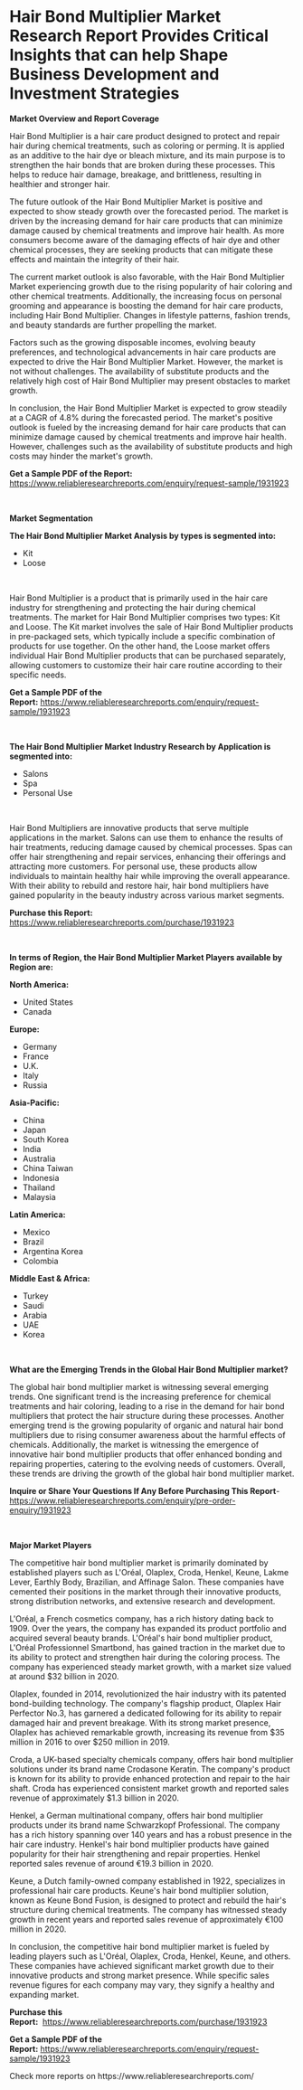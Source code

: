 <p><h1>Hair Bond Multiplier Market Research Report Provides Critical Insights that can help Shape Business Development and Investment Strategies</h1></p><p><strong>Market Overview and Report Coverage</strong></p>
<p><p>Hair Bond Multiplier is a hair care product designed to protect and repair hair during chemical treatments, such as coloring or perming. It is applied as an additive to the hair dye or bleach mixture, and its main purpose is to strengthen the hair bonds that are broken during these processes. This helps to reduce hair damage, breakage, and brittleness, resulting in healthier and stronger hair.</p><p>The future outlook of the Hair Bond Multiplier Market is positive and expected to show steady growth over the forecasted period. The market is driven by the increasing demand for hair care products that can minimize damage caused by chemical treatments and improve hair health. As more consumers become aware of the damaging effects of hair dye and other chemical processes, they are seeking products that can mitigate these effects and maintain the integrity of their hair.</p><p>The current market outlook is also favorable, with the Hair Bond Multiplier Market experiencing growth due to the rising popularity of hair coloring and other chemical treatments. Additionally, the increasing focus on personal grooming and appearance is boosting the demand for hair care products, including Hair Bond Multiplier. Changes in lifestyle patterns, fashion trends, and beauty standards are further propelling the market.</p><p>Factors such as the growing disposable incomes, evolving beauty preferences, and technological advancements in hair care products are expected to drive the Hair Bond Multiplier Market. However, the market is not without challenges. The availability of substitute products and the relatively high cost of Hair Bond Multiplier may present obstacles to market growth.</p><p>In conclusion, the Hair Bond Multiplier Market is expected to grow steadily at a CAGR of 4.8% during the forecasted period. The market's positive outlook is fueled by the increasing demand for hair care products that can minimize damage caused by chemical treatments and improve hair health. However, challenges such as the availability of substitute products and high costs may hinder the market's growth.</p></p>
<p><strong>Get a Sample PDF of the Report:</strong> <a href="https://www.reliableresearchreports.com/enquiry/request-sample/1931923">https://www.reliableresearchreports.com/enquiry/request-sample/1931923</a></p>
<p>&nbsp;</p>
<p><strong>Market Segmentation</strong></p>
<p><strong>The Hair Bond Multiplier Market Analysis by types is segmented into:</strong></p>
<p><ul><li>Kit</li><li>Loose</li></ul></p>
<p>&nbsp;</p>
<p><p>Hair Bond Multiplier is a product that is primarily used in the hair care industry for strengthening and protecting the hair during chemical treatments. The market for Hair Bond Multiplier comprises two types: Kit and Loose. The Kit market involves the sale of Hair Bond Multiplier products in pre-packaged sets, which typically include a specific combination of products for use together. On the other hand, the Loose market offers individual Hair Bond Multiplier products that can be purchased separately, allowing customers to customize their hair care routine according to their specific needs.</p></p>
<p><strong>Get a Sample PDF of the Report:</strong>&nbsp;<a href="https://www.reliableresearchreports.com/enquiry/request-sample/1931923">https://www.reliableresearchreports.com/enquiry/request-sample/1931923</a></p>
<p>&nbsp;</p>
<p><strong>The Hair Bond Multiplier Market Industry Research by Application is segmented into:</strong></p>
<p><ul><li>Salons</li><li>Spa</li><li>Personal Use</li></ul></p>
<p>&nbsp;</p>
<p><p>Hair Bond Multipliers are innovative products that serve multiple applications in the market. Salons can use them to enhance the results of hair treatments, reducing damage caused by chemical processes. Spas can offer hair strengthening and repair services, enhancing their offerings and attracting more customers. For personal use, these products allow individuals to maintain healthy hair while improving the overall appearance. With their ability to rebuild and restore hair, hair bond multipliers have gained popularity in the beauty industry across various market segments.</p></p>
<p><strong>Purchase this Report:</strong>&nbsp; <a href="https://www.reliableresearchreports.com/purchase/1931923">https://www.reliableresearchreports.com/purchase/1931923</a></p>
<p>&nbsp;</p>
<p><strong>In terms of Region, the Hair Bond Multiplier Market Players available by Region are:</strong></p>
<p>
    <p> <strong> North America: </strong>
        <ul>
            <li>United States</li>
            <li>Canada</li>
        </ul>
        </p> 
    <p> <strong> Europe: </strong>
        <ul>
            <li>Germany</li>
            <li>France</li>
            <li>U.K.</li>
            <li>Italy</li>
            <li>Russia</li>
        </ul>
        </p> 
    <p> <strong> Asia-Pacific: </strong>
        <ul>
            <li>China</li>
            <li>Japan</li>
            <li>South Korea</li>
            <li>India</li>
            <li>Australia</li>
            <li>China Taiwan</li>
            <li>Indonesia</li>
            <li>Thailand</li>
            <li>Malaysia</li>
        </ul>
        </p> 
    <p> <strong> Latin America: </strong>
        <ul>
            <li>Mexico</li>
            <li>Brazil</li>
            <li>Argentina Korea</li>
            <li>Colombia</li>
        </ul>
        </p> 
    <p> <strong> Middle East & Africa: </strong>
        <ul>
            <li>Turkey</li>
            <li>Saudi</li>
            <li>Arabia</li>
            <li>UAE</li>
            <li>Korea</li>
        </ul>
    </p>
    </p>
<p>&nbsp;</p>
<p><strong>What are the Emerging Trends in the Global Hair Bond Multiplier market?</strong></p>
<p><p>The global hair bond multiplier market is witnessing several emerging trends. One significant trend is the increasing preference for chemical treatments and hair coloring, leading to a rise in the demand for hair bond multipliers that protect the hair structure during these processes. Another emerging trend is the growing popularity of organic and natural hair bond multipliers due to rising consumer awareness about the harmful effects of chemicals. Additionally, the market is witnessing the emergence of innovative hair bond multiplier products that offer enhanced bonding and repairing properties, catering to the evolving needs of customers. Overall, these trends are driving the growth of the global hair bond multiplier market.</p></p>
<p><strong>Inquire or Share Your Questions If Any Before Purchasing This Report</strong>- <a href="https://www.reliableresearchreports.com/enquiry/pre-order-enquiry/1931923">https://www.reliableresearchreports.com/enquiry/pre-order-enquiry/1931923</a></p>
<p>&nbsp;</p>
<p><strong>Major Market Players</strong></p>
<p><p>The competitive hair bond multiplier market is primarily dominated by established players such as L'Oréal, Olaplex, Croda, Henkel, Keune, Lakme Lever, Earthly Body, Brazilian, and Affinage Salon. These companies have cemented their positions in the market through their innovative products, strong distribution networks, and extensive research and development.</p><p>L'Oréal, a French cosmetics company, has a rich history dating back to 1909. Over the years, the company has expanded its product portfolio and acquired several beauty brands. L'Oréal's hair bond multiplier product, L'Oréal Professionnel Smartbond, has gained traction in the market due to its ability to protect and strengthen hair during the coloring process. The company has experienced steady market growth, with a market size valued at around $32 billion in 2020.</p><p>Olaplex, founded in 2014, revolutionized the hair industry with its patented bond-building technology. The company's flagship product, Olaplex Hair Perfector No.3, has garnered a dedicated following for its ability to repair damaged hair and prevent breakage. With its strong market presence, Olaplex has achieved remarkable growth, increasing its revenue from $35 million in 2016 to over $250 million in 2019.</p><p>Croda, a UK-based specialty chemicals company, offers hair bond multiplier solutions under its brand name Crodasone Keratin. The company's product is known for its ability to provide enhanced protection and repair to the hair shaft. Croda has experienced consistent market growth and reported sales revenue of approximately $1.3 billion in 2020.</p><p>Henkel, a German multinational company, offers hair bond multiplier products under its brand name Schwarzkopf Professional. The company has a rich history spanning over 140 years and has a robust presence in the hair care industry. Henkel's hair bond multiplier products have gained popularity for their hair strengthening and repair properties. Henkel reported sales revenue of around €19.3 billion in 2020.</p><p>Keune, a Dutch family-owned company established in 1922, specializes in professional hair care products. Keune's hair bond multiplier solution, known as Keune Bond Fusion, is designed to protect and rebuild the hair's structure during chemical treatments. The company has witnessed steady growth in recent years and reported sales revenue of approximately €100 million in 2020.</p><p>In conclusion, the competitive hair bond multiplier market is fueled by leading players such as L'Oréal, Olaplex, Croda, Henkel, Keune, and others. These companies have achieved significant market growth due to their innovative products and strong market presence. While specific sales revenue figures for each company may vary, they signify a healthy and expanding market.</p></p>
<p><strong>Purchase this Report:</strong>&nbsp;&nbsp;<a href="https://www.reliableresearchreports.com/purchase/1931923">https://www.reliableresearchreports.com/purchase/1931923</a></p>
<p></p>
<p><strong>Get a Sample PDF of the Report:</strong>&nbsp;<a href="https://www.reliableresearchreports.com/enquiry/request-sample/1931923">https://www.reliableresearchreports.com/enquiry/request-sample/1931923</a></p>
<p>Check more reports on https://www.reliableresearchreports.com/</p>